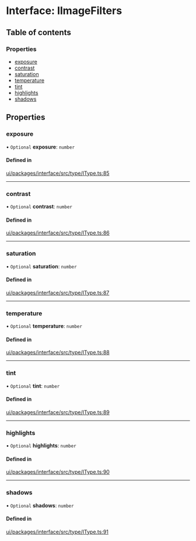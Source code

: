 # Interface: IImageFilters

## Table of contents

### Properties

- [exposure](IImageFilters.md#exposure)
- [contrast](IImageFilters.md#contrast)
- [saturation](IImageFilters.md#saturation)
- [temperature](IImageFilters.md#temperature)
- [tint](IImageFilters.md#tint)
- [highlights](IImageFilters.md#highlights)
- [shadows](IImageFilters.md#shadows)

## Properties

### exposure

• `Optional` **exposure**: `number`

#### Defined in

[ui/packages/interface/src/type/IType.ts:85](https://github.com/leaferjs/leafer-ui/blob/d1253e2/packages/interface/src/type/IType.ts#L85)

___

### contrast

• `Optional` **contrast**: `number`

#### Defined in

[ui/packages/interface/src/type/IType.ts:86](https://github.com/leaferjs/leafer-ui/blob/d1253e2/packages/interface/src/type/IType.ts#L86)

___

### saturation

• `Optional` **saturation**: `number`

#### Defined in

[ui/packages/interface/src/type/IType.ts:87](https://github.com/leaferjs/leafer-ui/blob/d1253e2/packages/interface/src/type/IType.ts#L87)

___

### temperature

• `Optional` **temperature**: `number`

#### Defined in

[ui/packages/interface/src/type/IType.ts:88](https://github.com/leaferjs/leafer-ui/blob/d1253e2/packages/interface/src/type/IType.ts#L88)

___

### tint

• `Optional` **tint**: `number`

#### Defined in

[ui/packages/interface/src/type/IType.ts:89](https://github.com/leaferjs/leafer-ui/blob/d1253e2/packages/interface/src/type/IType.ts#L89)

___

### highlights

• `Optional` **highlights**: `number`

#### Defined in

[ui/packages/interface/src/type/IType.ts:90](https://github.com/leaferjs/leafer-ui/blob/d1253e2/packages/interface/src/type/IType.ts#L90)

___

### shadows

• `Optional` **shadows**: `number`

#### Defined in

[ui/packages/interface/src/type/IType.ts:91](https://github.com/leaferjs/leafer-ui/blob/d1253e2/packages/interface/src/type/IType.ts#L91)
